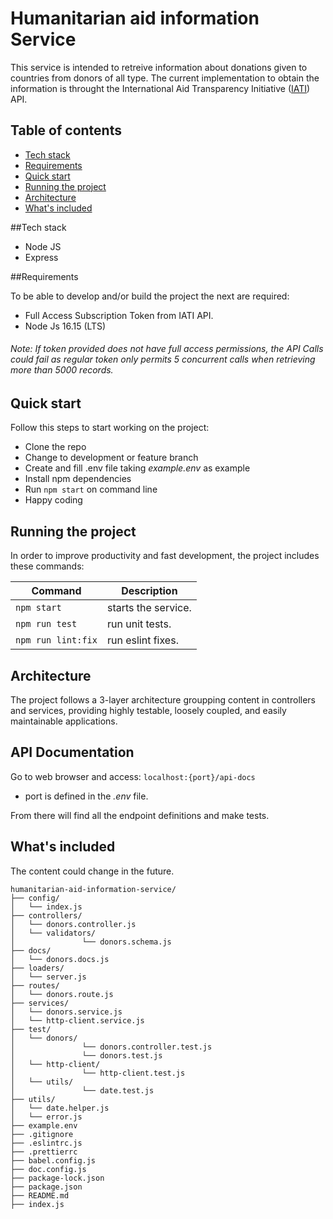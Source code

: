 # Humanitarian aid information Service

This service is intended to retreive information about donations given to countries from donors of all type.  The current implementation to obtain the information is throught the International Aid Transparency Initiative ([IATI](https://developer.iatistandard.org/ "IATI")) API.


## Table of contents

- [Tech stack](#wrench-tech-stack)
- [Requirements](#warning-requirements)
- [Quick start](#rocket-quick-start)
- [Running the project](#hammer-running-the-project)
- [Architecture](#pushpin-architecture)
- [What's included](#open_file_folder-whats-included)

##Tech stack

- Node JS
- Express

##Requirements

To be able to develop and/or build the project the next are required:

- Full Access Subscription Token from IATI API.
- Node Js 16.15 (LTS)

###### Note: If token provided does not have full access permissions, the API Calls could fail as regular token only permits 5 concurrent calls when retrieving more than 5000 records.

## Quick start

Follow this steps to start working on the project:

- Clone the repo
- Change to development or feature branch
- Create and fill .env file taking *example.env* as example
- Install npm dependencies
- Run ```npm start``` on command line
- Happy coding

## Running the project

In order to improve productivity and fast development, the project includes these commands:

| Command  | Description |
| -------- | ----------- |
| `` npm start `` |starts the service. |
| `` npm run test `` | run unit tests. |
| `` npm run lint:fix `` | run eslint fixes. |

## Architecture

The project follows a 3-layer architecture groupping content in controllers and services, providing highly testable, loosely coupled, and easily maintainable applications.

## API Documentation

Go to web browser and access:  `localhost:{port}/api-docs` 
- port is defined in the *.env* file.

From there will find all the endpoint definitions and make tests.

## What's included

The content could change in the future.

```text
humanitarian-aid-information-service/
├── config/
│   └── index.js
├── controllers/
│   └── donors.controller.js
│   └── validators/
│               └── donors.schema.js
├── docs/
│   └── donors.docs.js
├── loaders/
│   └── server.js
├── routes/
│   └── donors.route.js
├── services/
│   └── donors.service.js
│   └── http-client.service.js
├── test/
│   └── donors/
│               └── donors.controller.test.js
│               └── donors.test.js
│   └── http-client/
│               └── http-client.test.js
│   └── utils/
│               └── date.test.js
├── utils/
│   └── date.helper.js
│   └── error.js
├── example.env
├── .gitignore
├── .eslintrc.js
├── .prettierrc
├── babel.config.js
├── doc.config.js
├── package-lock.json
├── package.json
├── README.md
├── index.js
```
